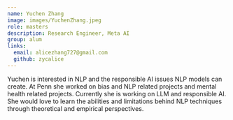 ```yaml
---
name: Yuchen Zhang
image: images/YuchenZhang.jpeg
role: masters
description: Research Engineer, Meta AI
group: alum
links:
  email: alicezhang727@gmail.com
  github: zycalice
---
```


Yuchen is interested in NLP and the responsible AI issues NLP models can create. At Penn she worked on bias and NLP related projects and mental health related projects. Currently she is working on LLM and responsible AI. She would love to learn the abilities and limitations behind NLP techniques through theoretical and empirical perspectives.